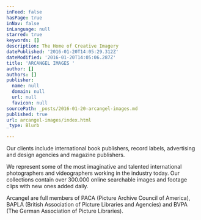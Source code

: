 ```yaml
---
inFeed: false
hasPage: true
inNav: false
inLanguage: null
starred: true
keywords: []
description: The Home of Creative Imagery
datePublished: '2016-01-20T14:05:29.312Z'
dateModified: '2016-01-20T14:05:06.287Z'
title: 'ARCANGEL IMAGES '
author: []
authors: []
publisher:
  name: null
  domain: null
  url: null
  favicon: null
sourcePath: _posts/2016-01-20-arcangel-images.md
published: true
url: arcangel-images/index.html
_type: Blurb

---
```

Our clients include international book publishers, record labels, advertising and design agencies and magazine publishers.

We represent some of the most imaginative and talented international photographers and videographers working in the industry today. Our collections contain over 300.000 online searchable images and footage clips with new ones added daily.

Arcangel are full members of PACA (Picture Archive Council of America), BAPLA (British Association of Picture Libraries and Agencies) and BVPA (The German Association of Picture Libraries).